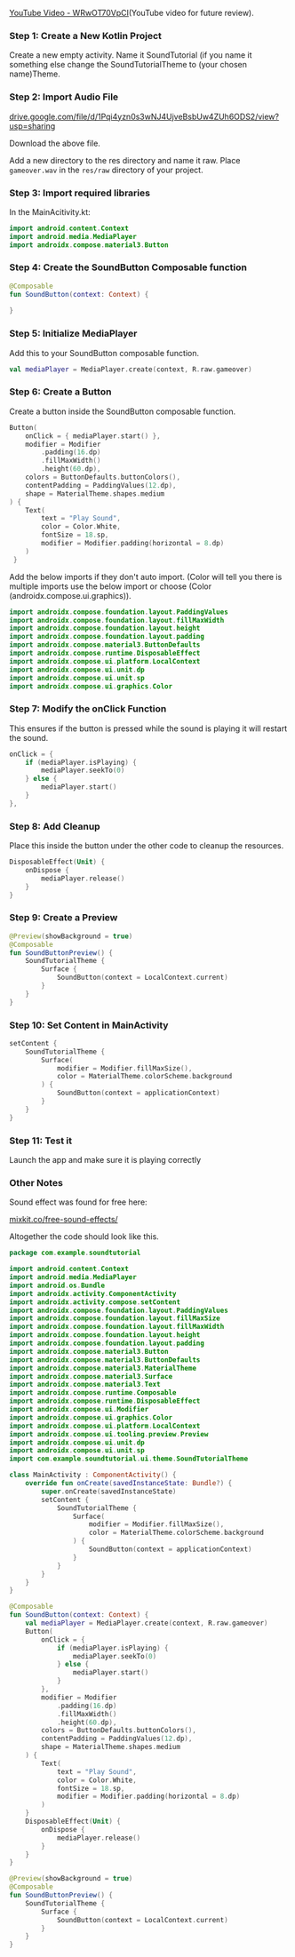 

[YouTube Video - WRwOT70VpCI](https://www.youtube.com/watch?v=WRwOT70VpCI)(YouTube video for future review).

### Step 1: Create a New Kotlin Project
Create a new empty activity. Name it SoundTutorial (if you name it something else change the SoundTutorialTheme to (your chosen name)Theme.

### Step 2: Import Audio File
[﻿drive.google.com/file/d/1Pqi4yzn0s3wNJ4UjveBsbUw4ZUh6ODS2/view?usp=sharing](https://drive.google.com/file/d/1Pqi4yzn0s3wNJ4UjveBsbUw4ZUh6ODS2/view?usp=sharing) 

Download the above file.

Add a new directory to the res directory and name it raw. Place `gameover.wav` in the `res/raw` directory of your project.

### Step 3: Import required libraries
In the MainAcitivity.kt:

```kotlin
import android.content.Context
import android.media.MediaPlayer
import androidx.compose.material3.Button
```
### Step 4: Create the SoundButton Composable function
```kotlin
@Composable
fun SoundButton(context: Context) {
    
}
```
### Step 5: Initialize MediaPlayer
Add this to your SoundButton composable function.

```kotlin
val mediaPlayer = MediaPlayer.create(context, R.raw.gameover) 
```
### Step 6: Create a Button
Create a button inside the SoundButton composable function.

```kotlin
Button(
    onClick = { mediaPlayer.start() },
    modifier = Modifier
        .padding(16.dp)
        .fillMaxWidth()
        .height(60.dp),
    colors = ButtonDefaults.buttonColors(),
    contentPadding = PaddingValues(12.dp),
    shape = MaterialTheme.shapes.medium
) {
    Text(
        text = "Play Sound",
        color = Color.White,
        fontSize = 18.sp,
        modifier = Modifier.padding(horizontal = 8.dp)
    )
 }
```
Add the below imports if they don't auto import. (Color will tell you there is multiple imports use the below import or choose (Color (androidx.compose.ui.graphics)).

```kotlin
import androidx.compose.foundation.layout.PaddingValues 
import androidx.compose.foundation.layout.fillMaxWidth 
import androidx.compose.foundation.layout.height 
import androidx.compose.foundation.layout.padding 
import androidx.compose.material3.ButtonDefaults 
import androidx.compose.runtime.DisposableEffect 
import androidx.compose.ui.platform.LocalContext 
import androidx.compose.ui.unit.dp 
import androidx.compose.ui.unit.sp
import androidx.compose.ui.graphics.Color
```
### Step 7: Modify the onClick Function
This ensures if the button is pressed while the sound is playing it will restart the sound.

```kotlin
onClick = {
    if (mediaPlayer.isPlaying) {
        mediaPlayer.seekTo(0)
    } else {
        mediaPlayer.start()
    }
},
```
### Step 8: Add Cleanup
Place this inside the button under the other code to cleanup the resources. 

```kotlin
DisposableEffect(Unit) {
    onDispose {
        mediaPlayer.release()
    }
}
```
### Step 9: Create a Preview
```kotlin
@Preview(showBackground = true)
@Composable
fun SoundButtonPreview() {
    SoundTutorialTheme {
        Surface {
            SoundButton(context = LocalContext.current)
        }
    }
}
```
### Step 10: Set Content in MainActivity
```kotlin
setContent {
    SoundTutorialTheme {
        Surface(
            modifier = Modifier.fillMaxSize(),
            color = MaterialTheme.colorScheme.background
        ) {
            SoundButton(context = applicationContext)
        }
    }
}
```
### Step 11: Test it
Launch the app and make sure it is playing correctly



### Other Notes
Sound effect was found for free here:

[﻿mixkit.co/free-sound-effects/](https://mixkit.co/free-sound-effects/) 

Altogether the code should look like this.

```kotlin
package com.example.soundtutorial

import android.content.Context
import android.media.MediaPlayer
import android.os.Bundle
import androidx.activity.ComponentActivity
import androidx.activity.compose.setContent
import androidx.compose.foundation.layout.PaddingValues
import androidx.compose.foundation.layout.fillMaxSize
import androidx.compose.foundation.layout.fillMaxWidth
import androidx.compose.foundation.layout.height
import androidx.compose.foundation.layout.padding
import androidx.compose.material3.Button
import androidx.compose.material3.ButtonDefaults
import androidx.compose.material3.MaterialTheme
import androidx.compose.material3.Surface
import androidx.compose.material3.Text
import androidx.compose.runtime.Composable
import androidx.compose.runtime.DisposableEffect
import androidx.compose.ui.Modifier
import androidx.compose.ui.graphics.Color
import androidx.compose.ui.platform.LocalContext
import androidx.compose.ui.tooling.preview.Preview
import androidx.compose.ui.unit.dp
import androidx.compose.ui.unit.sp
import com.example.soundtutorial.ui.theme.SoundTutorialTheme

class MainActivity : ComponentActivity() {
    override fun onCreate(savedInstanceState: Bundle?) {
        super.onCreate(savedInstanceState)
        setContent {
            SoundTutorialTheme {
                Surface(
                    modifier = Modifier.fillMaxSize(),
                    color = MaterialTheme.colorScheme.background
                ) {
                    SoundButton(context = applicationContext)
                }
            }
        }
    }
}

@Composable
fun SoundButton(context: Context) {
    val mediaPlayer = MediaPlayer.create(context, R.raw.gameover)
    Button(
        onClick = {
            if (mediaPlayer.isPlaying) {
                mediaPlayer.seekTo(0)
            } else {
                mediaPlayer.start()
            }
        },
        modifier = Modifier
            .padding(16.dp)
            .fillMaxWidth()
            .height(60.dp),
        colors = ButtonDefaults.buttonColors(),
        contentPadding = PaddingValues(12.dp),
        shape = MaterialTheme.shapes.medium
    ) {
        Text(
            text = "Play Sound",
            color = Color.White,
            fontSize = 18.sp,
            modifier = Modifier.padding(horizontal = 8.dp)
        )
    }
    DisposableEffect(Unit) {
        onDispose {
            mediaPlayer.release()
        }
    }
}

@Preview(showBackground = true)
@Composable
fun SoundButtonPreview() {
    SoundTutorialTheme {
        Surface {
            SoundButton(context = LocalContext.current)
        }
    }
}
```


